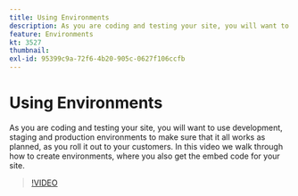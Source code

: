 ```yaml
---
title: Using Environments
description: As you are coding and testing your site, you will want to use development, staging and production environments to make sure that it all works as planned, as you roll it out to your customers. In this video we walk through how to create environments, where you also get the embed code for your site.
feature: Environments
kt: 3527
thumbnail:
exl-id: 95399c9a-72f6-4b20-905c-0627f106ccfb
---
```

# Using Environments

As you are coding and testing your site, you will want to use development, staging and production environments to make sure that it all works as planned, as you roll it out to your customers. In this video we walk through how to create environments, where you also get the embed code for your site.

>[!VIDEO](https://video.tv.adobe.com/v/28729/?quality=12&learn=on)

